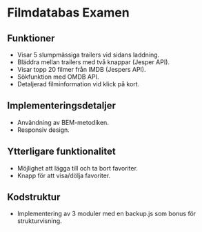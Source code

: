 # Filmdatabas Examen

## Funktioner
- Visar 5 slumpmässiga trailers vid sidans laddning.
- Bläddra mellan trailers med två knappar (Jesper API).
- Visar topp 20 filmer från IMDB (Jespers API).
- Sökfunktion med OMDB API.
- Detaljerad filminformation vid klick på kort.

## Implementeringsdetaljer
- Användning av BEM-metodiken.
- Responsiv design.

## Ytterligare funktionalitet
- Möjlighet att lägga till och ta bort favoriter.
- Knapp för att visa/dölja favoriter.

## Kodstruktur
- Implementering av 3 moduler med en backup.js som bonus för strukturvisning.



